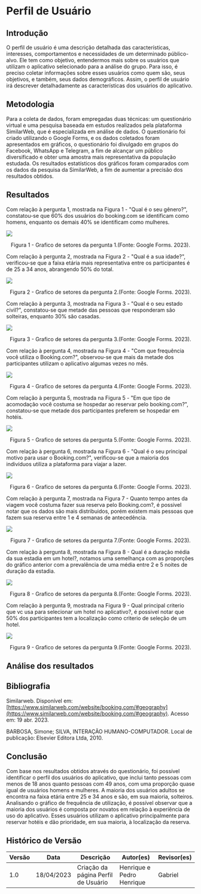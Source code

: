 # Perfil de Usuário

## Introdução

O perfil de usuário é uma descrição detalhada das características, interesses, comportamentos e necessidades de um determinado público-alvo. Ele tem como objetivo, entendermos mais sobre os usuários que utilizam o aplicativo selecionado para a análise do grupo. Para isso, é preciso coletar informações sobre esses usuários como quem são, seus objetivos, e também, seus dados demográficos. Assim, o perfil de usuário irá descrever detalhadamente as características dos usuários do aplicativo.

## Metodologia

Para a coleta de dados, foram empregadas duas técnicas: um questionário virtual e uma pesquisa baseada em estudos realizados pela plataforma SimilarWeb, que é especializada em análise de dados. O questionário foi criado utilizando o Google Forms, e os dados coletados foram apresentados em gráficos, o questionário foi divulgado em grupos do Facebook, WhatsApp e Telegram, a fim de alcançar um público diversificado e obter uma amostra mais representativa da população estudada. Os resultados estatísticos dos gráficos foram comparados com os dados da pesquisa da SimilarWeb, a fim de aumentar a precisão dos resultados obtidos.

## Resultados

Com relação à pergunta 1, mostrada na Figura 1 - "Qual é o seu gênero?", constatou-se que 60% dos usuários do booking.com se identificam como homens, enquanto os demais 40% se identificam como mulheres.

<img src="../../assets/graficosQuestionario/genero.png"/>
<p style="text-align: center">Figura 1 - Grafico de setores da pergunta 1.(Fonte: Google Forms. 2023).</p>

Com relação à pergunta 2, mostrada na Figura 2 - "Qual é a sua idade?", verificou-se que a faixa etária mais representativa entre os participantes é de 25 a 34 anos, abrangendo 50% do total.

<img src="../../assets/graficosQuestionario/idade.png"/>
<p style="text-align: center">Figura 2 - Grafico de setores da pergunta 2.(Fonte: Google Forms. 2023).</p>

Com relação à pergunta 3, mostrada na Figura 3 - "Qual é o seu estado civil?", constatou-se que metade das pessoas que responderam são solteiras, enquanto 30% são casadas.

<img src="../../assets/graficosQuestionario/estadoCivil.png"/>
<p style="text-align: center">Figura 3 - Grafico de setores da pergunta 3.(Fonte: Google Forms. 2023).</p>

Com relação à pergunta 4, mostrada na Figura 4 - "Com que frequência você utiliza o Booking.com?", observou-se que mais da metade dos participantes utilizam o aplicativo algumas vezes no mês.

<img src="../../assets/graficosQuestionario/frequenciaApp.png"/>
<p style="text-align: center">Figura 4 - Grafico de setores da pergunta 4.(Fonte: Google Forms. 2023).</p>

Com relação à pergunta 5, mostrada na Figura 5 - "Em que tipo de acomodação você costuma se hospedar ao reservar pelo booking.com?", constatou-se que metade dos participantes preferem se hospedar em hotéis.

<img src="../../assets/graficosQuestionario/tipoAcomodacao.png"/>
<p style="text-align: center">Figura 5 - Grafico de setores da pergunta 5.(Fonte: Google Forms. 2023).</p>

Com relação à pergunta 6, mostrada na Figura 6 - "Qual é o seu principal motivo para usar o Booking.com?", verificou-se que a maioria dos indivíduos utiliza a plataforma para viajar a lazer.

<img src="../../assets/graficosQuestionario/principalMotivo.png"/>
<p style="text-align: center">Figura 6 - Grafico de setores da pergunta 6.(Fonte: Google Forms. 2023).</p>

Com relação à pergunta 7, mostrada na Figura 7 - Quanto tempo antes da viagem você costuma fazer sua reserva pelo Booking.com?, é possivel notar que os dados são mais distribuidos, porém existem mais pessoas que fazem sua reserva entre 1 e 4 semanas de antecedência.

<img src="../../assets/graficosQuestionario/antesDaViagem.png"/>
<p style="text-align: center">Figura 7 - Grafico de setores da pergunta 7.(Fonte: Google Forms. 2023).</p>

Com relação à pergunta 8, mostrada na Figura 8 - Qual é a duração média da sua estadia em um hotel?, notamos uma semelhança com as proporções do gráfico anterior com a prevalência de uma média entre 2 e 5 noites de duração da estadia.

<img src="../../assets/graficosQuestionario/tempoEstadia.png"/>
<p style="text-align: center">Figura 8 - Grafico de setores da pergunta 8.(Fonte: Google Forms. 2023).</p>

Com relação à pergunta 9, mostrada na Figura 9 - Qual principal criterio que vc usa para selecionar um hotel no aplicativo?, é possivel notar que 50% dos participantes tem a localização como criterio de seleção de um hotel.

<img src="../../assets/graficosQuestionario/criterioEscolhaHotel.png"/>
<p style="text-align: center">Figura 9 - Grafico de setores da pergunta 9.(Fonte: Google Forms. 2023).</p>

## Análise dos resultados

## Bibliografia

Similarweb. Disponível em: [https://www.similarweb.com/website/booking.com/#geography](https://www.similarweb.com/website/booking.com/#geography). Acesso em: 19 abr. 2023.

BARBOSA, Simone; SILVA, INTERAÇÃO HUMANO-COMPUTADOR. Local de publicação: Elsevier Editora Ltda, 2010.

## Conclusão

Com base nos resultados obtidos através do questionário, foi possível identificar o perfil dos usuários do aplicativo, que inclui tanto pessoas com menos de 18 anos quanto pessoas com 49 anos, com uma proporção quase igual de usuários homens e mulheres. A maioria dos usuários adultos se encontra na faixa etária entre 25 e 34 anos e são, em sua maioria, solteiros. Analisando o gráfico de frequência de utilização, é possível observar que a maioria dos usuários é composta por novatos em relação à experiência de uso do aplicativo. Esses usuários utilizam o aplicativo principalmente para reservar hotéis e dão prioridade, em sua maioria, à localização da reserva.

## Histórico de Versão

| Versão | Data       | Descrição                             | Autor(es)                 | Revisor(es) |
| ------- | ---------- | --------------------------------------- | ------------------------- | ----------- |
| 1.0     | 18/04/2023 | Criação da página Perfil de Usuário | Henrique e Pedro Henrique | Gabriel     |
